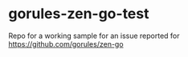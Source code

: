 # gorules-zen-go-test
Repo for a working sample for an issue reported for https://github.com/gorules/zen-go 
